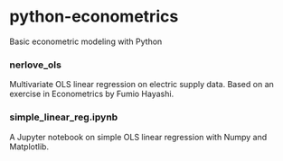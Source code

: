 # python-econometrics
Basic econometric modeling with Python

### nerlove_ols
Multivariate OLS linear regression on electric supply data.
Based on an exercise in Econometrics by Fumio Hayashi.

### simple_linear_reg.ipynb
A Jupyter notebook on simple OLS linear regression with Numpy and Matplotlib.
